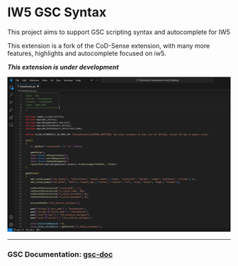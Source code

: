 # IW5 GSC Syntax
This project aims to support GSC scripting syntax and autocomplete for IW5

This extension is a fork of the CoD-Sense extension, with many more features, highlights and autocomplete focused on iw5.

***This extension is under development***

![alt text](https://github.com/LastDemon99/IW5-GSC-Syntax/blob/master/images/screenshots/iw5-gsc-syntax-preview.png "GSC Syntax Highlight")

-------------------------------------------------------------
### GSC Documentation: [gsc-doc](https://github.com/LastDemon99/IW5-GSC-Syntax/tree/master/gsc-doc)